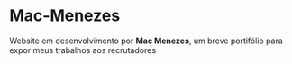 # Mac-Menezes
Website em desenvolvimento por **Mac Menezes**, um breve portifólio para expor meus trabalhos aos recrutadores

